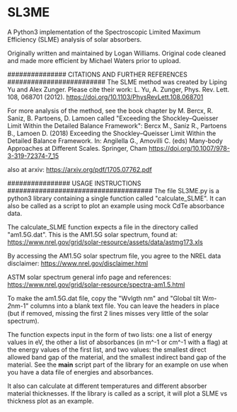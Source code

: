 # SL3ME
A Python3 implementation of the Spectroscopic Limited Maximum Efficiency (SLME) analysis of solar absorbers.

Originally written and maintained by Logan Williams. Original code cleaned and made more efficient by Michael Waters prior to upload.



############### CITATIONS AND FURTHER REFERENCES #########################
The SLME method was created by Liping Yu and Alex Zunger. Please cite their work:
L. Yu, A. Zunger, Phys. Rev. Lett. 108, 068701 (2012).
https://doi.org/10.1103/PhysRevLett.108.068701

For more analysis of the method, see the book chapter by M. Bercx, R. Saniz, B. Partoens, D. Lamoen called "Exceeding the Shockley–Queisser Limit Within the Detailed Balance Framework":
Bercx M., Saniz R., Partoens B., Lamoen D. (2018) Exceeding the Shockley–Queisser Limit Within the Detailed Balance Framework. In: Angilella G., Amovilli C. (eds) Many-body Approaches at Different Scales. Springer, Cham
https://doi.org/10.1007/978-3-319-72374-7_15

also at arxiv:
https://arxiv.org/pdf/1705.07762.pdf

################ USAGE INSTRUCTIONS #####################################
The file SL3ME.py is a python3 library containing a single function called "calculate_SLME". It can also be called as a script to plot an example using mock CdTe absorbance data.

The calculate_SLME function expects a file in the directory called "am1.5G.dat". This is the AM1.5G solar spectrum, found at:
https://www.nrel.gov/grid/solar-resource/assets/data/astmg173.xls

By accessing the AM1.5G solar spectrum file, you agree to the NREL data disclaimer:
https://www.nrel.gov/disclaimer.html

ASTM solar spectrum general info page and references:
https://www.nrel.gov/grid/solar-resource/spectra-am1.5.html

To make the am1.5G.dat file, copy the "Wvlgth nm" and "Global tilt  W*m-2*nm-1" columns into a blank text file. You can leave the headers in place (but if removed, missing the first 2 lines misses very little of the solar spectrum).


The function expects input in the form of two lists: one a list of energy values in eV, the other a list of absorbances (in m^-1 or cm^-1 with a flag) at the energy values of the first list, and two values: the smallest direct allowed band gap of the material, and the smallest indirect band gap of the material.
See the __main__ script part of the library for an example on use when you have a data file of energies and absorbances.

It also can calculate at different temperatures and different absorber material thicknesses. If the library is called as a script, it will plot a SLME vs thickness plot as an example.
